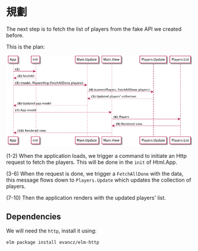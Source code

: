 # 規劃

The next step is to fetch the list of players from the fake API we created before.

This is the plan:

![Plan](01-plan.png)

(1-2) When the application loads, we trigger a command to initiate an Http request to fetch the players. This will be done in the `init` of Html.App.

(3-6) When the request is done, we trigger a `FetchAllDone` with the data, this message flows down to `Players.Update` which updates the collection of players.

(7-10) Then the application renders with the updated players' list.

## Dependencies

We will need the `http`, install it using:

```bash
elm package install evancz/elm-http
```
